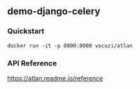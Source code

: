 ## demo-django-celery


### Quickstart
```
docker run -it -p 8000:8000 vocuzi/atlan
```


### API Reference
https://atlan.readme.io/reference

